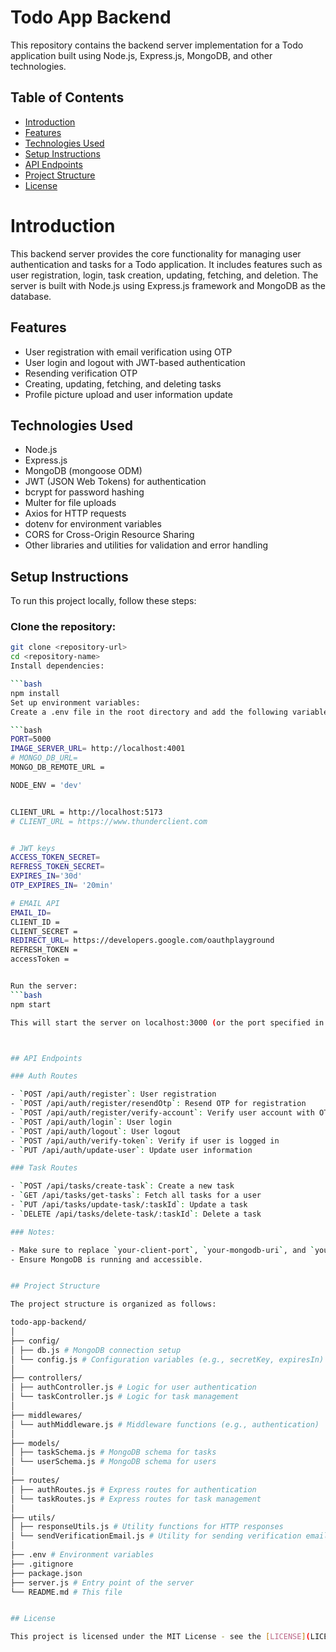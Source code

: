 # Todo App Backend

This repository contains the backend server implementation for a Todo application built using Node.js, Express.js, MongoDB, and other technologies.

## Table of Contents

- [Introduction](#introduction)
- [Features](#features)
- [Technologies Used](#technologies-used)
- [Setup Instructions](#setup-instructions)
- [API Endpoints](#api-endpoints)
- [Project Structure](#project-structure)
- [License](#license)

# Introduction

This backend server provides the core functionality for managing user authentication and tasks for a Todo application. It includes features such as user registration, login, task creation, updating, fetching, and deletion. The server is built with Node.js using Express.js framework and MongoDB as the database.

## Features

- User registration with email verification using OTP
- User login and logout with JWT-based authentication
- Resending verification OTP
- Creating, updating, fetching, and deleting tasks
- Profile picture upload and user information update

## Technologies Used

- Node.js
- Express.js
- MongoDB (mongoose ODM)
- JWT (JSON Web Tokens) for authentication
- bcrypt for password hashing
- Multer for file uploads
- Axios for HTTP requests
- dotenv for environment variables
- CORS for Cross-Origin Resource Sharing
- Other libraries and utilities for validation and error handling


## Setup Instructions

To run this project locally, follow these steps:

### Clone the repository:

```bash
git clone <repository-url>
cd <repository-name>
Install dependencies:

```bash
npm install
Set up environment variables:
Create a .env file in the root directory and add the following variables:

```bash
PORT=5000
IMAGE_SERVER_URL= http://localhost:4001
# MONGO_DB_URL= 
MONGO_DB_REMOTE_URL = 

NODE_ENV = 'dev'


CLIENT_URL = http://localhost:5173
# CLIENT_URL = https://www.thunderclient.com


# JWT keys
ACCESS_TOKEN_SECRET=
REFRESS_TOKEN_SECRET=
EXPIRES_IN='30d'
OTP_EXPIRES_IN= '20min'

# EMAIL API
EMAIL_ID=
CLIENT_ID = 
CLIENT_SECRET = 
REDIRECT_URL= https://developers.google.com/oauthplayground
REFRESH_TOKEN = 
accessToken = 


Run the server:
```bash
npm start

This will start the server on localhost:3000 (or the port specified in your .env file).



## API Endpoints

### Auth Routes

- `POST /api/auth/register`: User registration
- `POST /api/auth/register/resendOtp`: Resend OTP for registration
- `POST /api/auth/register/verify-account`: Verify user account with OTP
- `POST /api/auth/login`: User login
- `POST /api/auth/logout`: User logout
- `POST /api/auth/verify-token`: Verify if user is logged in
- `PUT /api/auth/update-user`: Update user information

### Task Routes

- `POST /api/tasks/create-task`: Create a new task
- `GET /api/tasks/get-tasks`: Fetch all tasks for a user
- `PUT /api/tasks/update-task/:taskId`: Update a task
- `DELETE /api/tasks/delete-task/:taskId`: Delete a task

### Notes:

- Make sure to replace `your-client-port`, `your-mongodb-uri`, and `your-secret-key-for-jwt` with your actual values.
- Ensure MongoDB is running and accessible.


## Project Structure

The project structure is organized as follows:

todo-app-backend/
│
├── config/
│ ├── db.js # MongoDB connection setup
│ └── config.js # Configuration variables (e.g., secretKey, expiresIn)
│
├── controllers/
│ ├── authController.js # Logic for user authentication
│ └── taskController.js # Logic for task management
│
├── middlewares/
│ └── authMiddleware.js # Middleware functions (e.g., authentication)
│
├── models/
│ ├── taskSchema.js # MongoDB schema for tasks
│ └── userSchema.js # MongoDB schema for users
│
├── routes/
│ ├── authRoutes.js # Express routes for authentication
│ └── taskRoutes.js # Express routes for task management
│
├── utils/
│ ├── responseUtils.js # Utility functions for HTTP responses
│ └── sendVerificationEmail.js # Utility for sending verification emails
│
├── .env # Environment variables
├── .gitignore
├── package.json
├── server.js # Entry point of the server
└── README.md # This file


## License

This project is licensed under the MIT License - see the [LICENSE](LICENSE) file for details.

